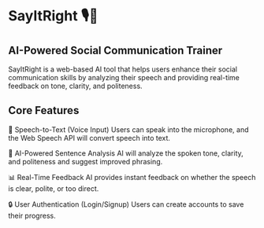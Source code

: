 # SayItRight 🎙️💬
## AI-Powered Social Communication Trainer
SayItRight is a web-based AI tool that helps users enhance their social communication skills by analyzing their speech and providing real-time feedback on tone, clarity, and politeness.

## Core Features
🎤 Speech-to-Text (Voice Input)
Users can speak into the microphone, and the Web Speech API will convert speech into text.

🧠 AI-Powered Sentence Analysis
AI will analyze the spoken tone, clarity, and politeness and suggest improved phrasing.

📊 Real-Time Feedback
AI provides instant feedback on whether the speech is clear, polite, or too direct.

🔒 User Authentication (Login/Signup)
Users can create accounts to save their progress.

